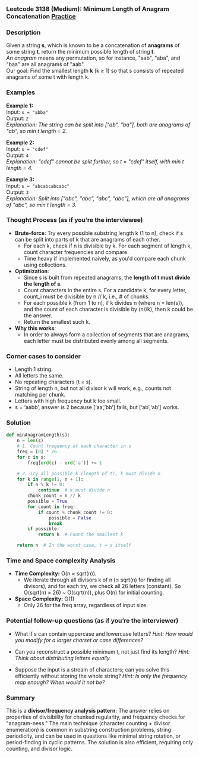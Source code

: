 ### Leetcode 3138 (Medium): Minimum Length of Anagram Concatenation [Practice](https://leetcode.com/problems/minimum-length-of-anagram-concatenation)

### Description  
Given a string **s**, which is known to be a concatenation of **anagrams** of some string **t**, return the minimum possible length of string **t**.  
*An anagram* means any permutation, so for instance, "aab", "aba", and "baa" are all anagrams of "aab".  
Our goal: Find the smallest length **k** (k ≥ 1) so that s consists of repeated anagrams of some t with length k.

### Examples  

**Example 1:**  
Input: `s = "abba"`  
Output: `2`  
*Explanation: The string can be split into ["ab", "ba"], both are anagrams of "ab", so min t length = 2.*

**Example 2:**  
Input: `s = "cdef"`  
Output: `4`  
*Explanation: "cdef" cannot be split further, so t = "cdef" itself, with min t length = 4.*

**Example 3:**  
Input: `s = "abcabcabcabc"`  
Output: `3`  
*Explanation: Split into ["abc", "abc", "abc", "abc"], which are all anagrams of "abc", so min t length = 3.*


### Thought Process (as if you’re the interviewee)  
- **Brute-force**: Try every possible substring length k (1 to n), check if s can be split into parts of k that are anagrams of each other.
    - For each k, check if n is divisible by k. For each segment of length k, count character frequencies and compare.
    - Time heavy if implemented naively, as you'd compare each chunk using collections.
- **Optimization**:  
    - Since s is built from repeated anagrams, the **length of t must divide the length of s**.
    - Count characters in the entire s. For a candidate k, for every letter, count_i must be divisible by n // k, i.e., # of chunks.  
    - For each possible k (from 1 to n), if k divides n (where n = len(s)), and the count of each character is divisible by (n//k), then k could be the answer.
    - Return the smallest such k.
- **Why this works**:  
    - In order to always form a collection of segments that are anagrams, each letter must be distributed evenly among all segments.

### Corner cases to consider  
- Length 1 string.
- All letters the same.
- No repeating characters (t = s).
- String of length n, but not all divisor k will work, e.g., counts not matching per chunk.
- Letters with high frequency but k too small.
- s = ‘aabb’, answer is 2 because [‘aa’,’bb’] fails, but [‘ab’,‘ab’] works.

### Solution

```python
def minAnagramLength(s):
    n = len(s)
    # 1. Count frequency of each character in s
    freq = [0] * 26
    for c in s:
        freq[ord(c) - ord('a')] += 1

    # 2. Try all possible k (length of t), k must divide n
    for k in range(1, n + 1):
        if n % k != 0:
            continue  # k must divide n
        chunk_count = n // k
        possible = True
        for count in freq:
            if count % chunk_count != 0:
                possible = False
                break
        if possible:
            return k  # Found the smallest k

    return n  # In the worst case, t = s itself
```

### Time and Space complexity Analysis  

- **Time Complexity:** O(n × sqrt(n)).  
    - We iterate through all divisors k of n (≤ sqrt(n) for finding all divisors), and for each try, we check all 26 letters (constant). So O(sqrt(n) × 26) ~ O(sqrt(n)), plus O(n) for initial counting.  
- **Space Complexity:** O(1)
    - Only 26 for the freq array, regardless of input size.

### Potential follow-up questions (as if you’re the interviewer)  

- What if s can contain uppercase and lowercase letters?
  *Hint: How would you modify for a larger charset or case differences?*

- Can you reconstruct a possible minimum t, not just find its length?
  *Hint: Think about distributing letters equally.*

- Suppose the input is a stream of characters; can you solve this efficiently without storing the whole string?
  *Hint: Is only the frequency map enough? When would it not be?*

### Summary
This is a **divisor/frequency analysis pattern**: The answer relies on properties of divisibility for chunked regularity, and frequency checks for "anagram-ness." The main technique (character counting + divisor enumeration) is common in substring construction problems, string periodicity, and can be used in questions like minimal string rotation, or period-finding in cyclic patterns. The solution is also efficient, requiring only counting, and divisor logic.